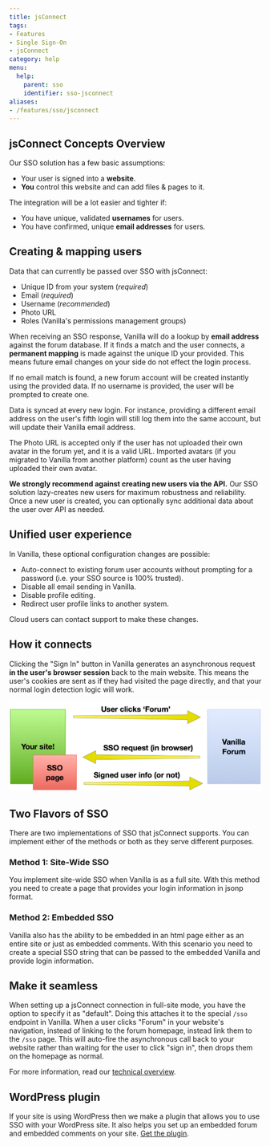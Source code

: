 ```yaml
---
title: jsConnect
tags:
- Features
- Single Sign-On
- jsConnect
category: help
menu:
  help:
    parent: sso
    identifier: sso-jsconnect
aliases:
- /features/sso/jsconnect
---
```

## jsConnect Concepts Overview

Our SSO solution has a few basic assumptions:

* Your user is signed into a **website**.
* **You** control this website and can add files & pages to it.

The integration will be a lot easier and tighter if:

* You have unique, validated **usernames** for users.
* You have confirmed, unique **email addresses** for users.

## Creating & mapping users

Data that can currently be passed over SSO with jsConnect:

* Unique ID from your system (*required*)
* Email (*required*)
* Username (*recommended*)
* Photo URL
* Roles (Vanilla's permissions management groups)

When receiving an SSO response, Vanilla will do a lookup by **email address** against the forum database. If it finds a match and the user connects, a **permanent mapping** is made against the unique ID your provided. This means future email changes on your side do not effect the login process.

If no email match is found, a new forum account will be created instantly using the provided data. If no username is provided, the user will be prompted to create one.

Data is synced at every new login. For instance, providing a different email address on the user's fifth login will still log them into the same account, but will update their Vanilla email address.

The Photo URL is accepted only if the user has not uploaded their own avatar in the forum yet, and it is a valid URL. Imported avatars (if you migrated to Vanilla from another platform) count as the user having uploaded their own avatar.

**We strongly recommend against creating new users via the API.** Our SSO solution lazy-creates new users for maximum robustness and reliability. Once a new user is created, you can optionally sync additional data about the user over API as needed.

## Unified user experience

In Vanilla, these optional configuration changes are possible:

* Auto-connect to existing forum user accounts without prompting for a password (i.e. your SSO source is 100% trusted).
* Disable all email sending in Vanilla.
* Disable profile editing.
* Redirect user profile links to another system.

Cloud users can contact support to make these changes.

## How it connects

Clicking the "Sign In" button in Vanilla generates an asynchronous request **in the user's browser session** back to the main website. This means the user's cookies are sent as if they had visited the page directly, and that your normal login detection logic will work.

![](/img/help/features/sso/jsconnect-overview.png)

## Two Flavors of SSO
There are two implementations of SSO that jsConnect supports. You can implement either of the methods or both as they serve different purposes.

### Method 1: Site-Wide SSO
You implement site-wide SSO when Vanilla is as a full site. With this method you need to create a page that provides your login information in jsonp format.

### Method 2: Embedded SSO
Vanilla also has the ability to be embedded in an html page either as an entire site or just as embedded comments. With this scenario you need to create a special SSO string that can be passed to the embedded Vanilla and provide login information.

## Make it seamless

When setting up a jsConnect connection in full-site mode, you have the option to specify it as "default". Doing this attaches it to the special `/sso` endpoint in Vanilla. When a user clicks "Forum" in your website's navigation, instead of linking to the forum homepage, instead link them to the `/sso` page. This will auto-fire the asynchronous call back to your website rather than waiting for the user to click "sign in", then drops them on the homepage as normal.

For more information, read our [technical overview](/help/sso/jsconnect/overview).

## WordPress plugin

If your site is using WordPress then we make a plugin that allows you to use SSO with your WordPress site. It also helps you set up an embedded forum and embedded comments on your site. <a href="https://wordpress.org/plugins/vanilla-forums/" target="_blank">Get the plugin</a>.
